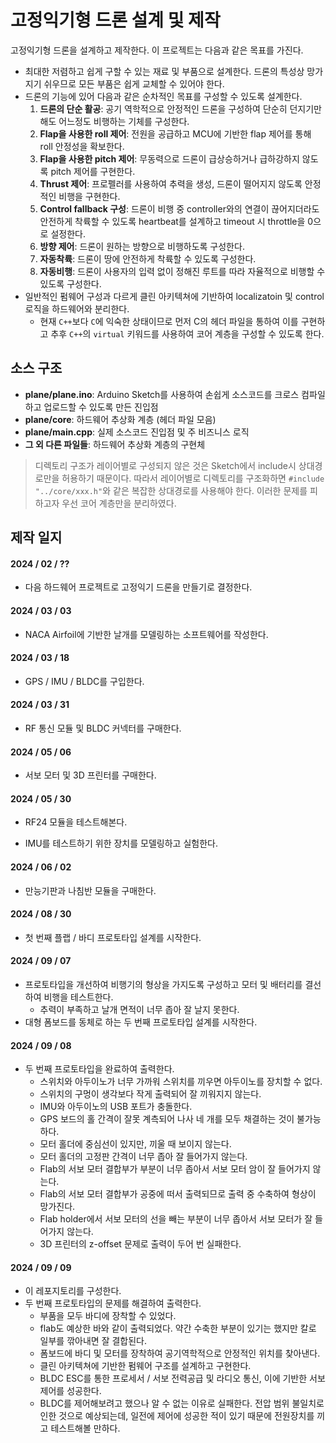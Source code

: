 # 고정익기형 드론 설계 및 제작

고정익기형 드론을 설계하고 제작한다. 이 프로젝트는 다음과 같은 목표를 가진다.

- 최대한 저렴하고 쉽게 구할 수 있는 재료 및 부품으로 설계한다. 드론의 특성상 망가지기 쉬우므로 모든 부품은 쉽게 교체할 수 있어야 한다.
- 드론의 기능에 있어 다음과 같은 순차적인 목표를 구성할 수 있도록 설계한다.
  1. **드론의 단순 활공**: 공기 역학적으로 안정적인 드론을 구성하여 단순히 던지기만 해도 어느정도 비행하는 기체를 구성한다.
  2. **Flap을 사용한 roll 제어**: 전원을 공급하고 MCU에 기반한 flap 제어를 통해 roll 안정성을 확보한다.
  3. **Flap을 사용한 pitch 제어**: 무동력으로 드론이 급상승하거나 급하강하지 않도록 pitch 제어를 구현한다.
  4. **Thrust 제어**: 프로펠러를 사용하여 추력을 생성, 드론이 떨어지지 않도록 안정적인 비행을 구현한다.
  5. **Control fallback 구성**: 드론이 비행 중 controller와의 연결이 끊어지더라도 안전하게 착륙할 수 있도록 heartbeat를 설계하고 timeout 시 throttle을 0으로 설정한다.
  6. **방향 제어**: 드론이 원하는 방향으로 비행하도록 구성한다.
  7. **자동착륙**: 드론이 땅에 안전하게 착륙할 수 있도록 구성한다.
  8. **자동비행**: 드론이 사용자의 입력 없이 정해진 루트를 따라 자율적으로 비행할 수 있도록 구성한다.
- 일반적인 펌웨어 구성과 다르게 클린 아키텍쳐에 기반하여 localizatoin 및 control 로직을 하드웨어와 분리한다.
  - 현재 `C++`보다 `C`에 익숙한 상태이므로 먼저 C의 헤더 파일을 통하여 이를 구현하고 추후 `C++`의 `virtual` 키워드를 사용하여 코어 계층을 구성할 수 있도록 한다.

## 소스 구조

- **plane/plane.ino**: Arduino Sketch를 사용하여 손쉽게 소스코드를 크로스 컴파일하고 업로드할 수 있도록 만든 진입점
- **plane/core**: 하드웨어 추상화 계층 (헤더 파일 모음)
- **plane/main.cpp**: 실제 소스코드 진입점 및 주 비즈니스 로직
- **그 외 다른 파일들**: 하드웨어 추상화 계층의 구현체

> 디렉토리 구조가 레이어별로 구성되지 않은 것은 Sketch에서 include시 상대경로만을 허용하기 때문이다. 따라서 레이어별로 디렉토리를 구조화하면 `#include "../core/xxx.h"`와 같은 복잡한 상대경로를 사용해야 한다. 이러한 문제를 피하고자 우선 코어 계층만을 분리하였다.

## 제작 일지

#### 2024 / 02 / ??

- 다음 하드웨어 프로젝트로 고정익기 드론을 만들기로 결정한다.

#### 2024 / 03 / 03

- NACA Airfoil에 기반한 날개를 모델링하는 소프트웨어를 작성한다.

#### 2024 / 03 / 18

- GPS / IMU / BLDC를 구입한다.

#### 2024 / 03 / 31

- RF 통신 모듈 및 BLDC 커넥터를 구매한다.

#### 2024 / 05 / 06

- 서보 모터 및 3D 프린터를 구매한다.

#### 2024 / 05 / 30

- RF24 모듈을 테스트해본다.

- IMU를 테스트하기 위한 장치를 모델링하고 실험한다.

#### 2024 / 06 / 02

- 만능기판과 나침반 모듈을 구매한다.

#### 2024 / 08 / 30

- 첫 번째 플랩 / 바디 프로토타입 설계를 시작한다.

#### 2024 / 09 / 07

- 프로토타입을 개선하여 비행기의 형상을 가지도록 구성하고 모터 및 배터리를 결선하여 비행을 테스트한다.
  - 추력이 부족하고 날개 면적이 너무 좁아 잘 날지 못한다.
- 대형 폼보드를 동체로 하는 두 번째 프로토타입 설계를 시작한다.

#### 2024 / 09 / 08

- 두 번째 프로토타입을 완료하여 출력한다.
  - 스위치와 아두이노가 너무 가까워 스위치를 끼우면 아두이노를 장치할 수 없다.
  - 스위치의 구멍이 생각보다 작게 출력되어 잘 끼워지지 않는다.
  - IMU와 아두이노의 USB 포트가 충돌한다.
  - GPS 보드의 홀 간격이 잘못 계측되어 나사 네 개를 모두 채결하는 것이 불가능하다.
  - 모터 홀더에 중심선이 있지만, 끼울 때 보이지 않는다.
  - 모터 홀더의 고정판 간격이 너무 좁아 잘 들어가지 않는다.
  - Flab의 서보 모터 결합부가 부분이 너무 좁아서 서보 모터 암이 잘 들어가지 않는다.
  - Flab의 서보 모터 결합부가 공중에 떠서 출력되므로 출력 중 수축하여 형상이 망가진다.
  - Flab holder에서 서보 모터의 선을 빼는 부분이 너무 좁아서 서보 모터가 잘 들어가지 않는다.
  - 3D 프린터의 z-offset 문제로 출력이 두어 번 실패한다.

#### 2024 / 09 / 09

- 이 레포지토리를 구성한다.
- 두 번째 프로토타입의 문제를 해결하여 출력한다.
  - 부품을 모두 바디에 장착할 수 있었다.
  - flab도 예상한 바와 같이 출력되었다. 약간 수축한 부분이 있기는 했지만 칼로 일부를 깎아내면 잘 결합된다.
  - 폼보드에 바디 및 모터를 장착하여 공기역학적으로 안정적인 위치를 찾아낸다.
  - 클린 아키텍쳐에 기반한 펌웨어 구조를 설계하고 구현한다.
  - BLDC ESC를 통한 프로세서 / 서보 전력공급 및 라디오 통신, 이에 기반한 서보 제어를 성공한다.
  - BLDC를 제어해보려고 했으나 알 수 없는 이유로 실패한다. 전압 범위 불일치로 인한 것으로 예상되는데, 일전에 제어에 성공한 적이 있기 때문에 전원장치를 끼고 테스트해볼 만하다.
